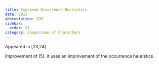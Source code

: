 ```yaml
---
title: Improved Occurrence Heuristics
date: 2013
abbreviation: IOM
sidebar:
  order: 53
category: Comparison of Characters
---
```


Appeared in [23,24]

Improvement of (5). It uses an improvement of the occurrence heuristics.
